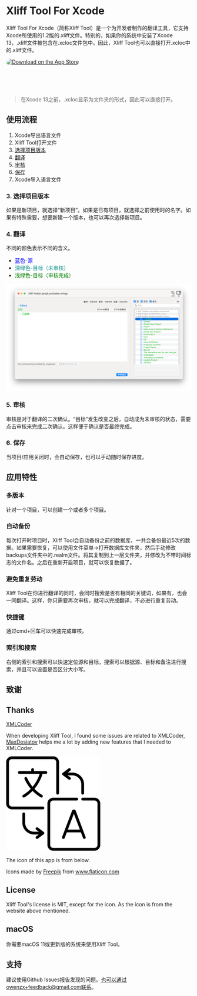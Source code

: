 # Xliff Tool For Xcode

Xliff Tool For Xcode（简称Xliff Tool）是一个为开发者制作的翻译工具，它支持Xcode所使用的1.2版的.xliff文件。特别的，如果你的系统中安装了Xcode 13，.xliff文件被包含在.xcloc文件包中。因此，Xliff Tool也可以直接打开.xcloc中的.xliff文件。

<a href="https://apps.apple.com/cn/app/%E5%92%95%E5%94%A72/id1366583897?itsct=apps_box_badge&amp;itscg=30200" style="display: inline-block; overflow: hidden; border-top-left-radius: 13px; border-top-right-radius: 13px; border-bottom-right-radius: 13px; border-bottom-left-radius: 13px; width: 250px; height: 83px;"><img src="https://tools.applemediaservices.com/api/badges/download-on-the-app-store/black/zh-cn?size=250x83&amp;releaseDate=1558137600&h=8d431e945bc01b30e876fcfd09e520ff" alt="Download on the App Store" style="border-top-left-radius: 13px; border-top-right-radius: 13px; border-bottom-right-radius: 13px; border-bottom-left-radius: 13px; width: 250px; height: 83px;"></a>

> 在Xcode 13之前，.xcloc显示为文件夹的形式，因此可以直接打开。

## 使用流程
1. Xcode导出语言文件
2. Xliff Tool打开文件
3. [选择项目版本](#选择项目版本)
4. [翻译](#翻译)
5. [审核](#审核)
6. [保存](#保存)
7. Xcode导入语言文件

### <span id="选择项目版本">3. 选择项目版本</span>
如果是新项目，就选择“新项目”。如果是已有项目，就选择之前使用时的名字。如果有特殊需要，想要新建一个版本，也可以再次选择新项目。

### <span id="翻译">4. 翻译</span>
不同的颜色表示不同的含义。
* <font color=blue>蓝色-源</font>
* <font color=#13938F>深绿色-目标（未审核）</font>
* <font color=green>浅绿色-目标（审核完成）</font>

![03 翻译 亮-w1228](assets/03%20%E7%BF%BB%E8%AF%91%20%E4%BA%AE.png)

### <span id="审核">5. 审核</span>
审核是对于翻译的二次确认。“目标”发生改变之后，自动成为未审核的状态，需要点击审核来完成二次确认。这样便于确认是否最终完成。

### <span id="保存">6. 保存</span>
当项目/应用关闭时，会自动保存，也可以手动随时保存进度。

## 应用特性
### 多版本
针对一个项目，可以创建一个或者多个项目。
### 自动备份
每次打开时项目时，Xliff Tool会自动备份之前的数据库，一共会备份最近5次的数据。如果需要恢复，可以使用文件菜单->打开数据库文件夹，然后手动修改backups文件夹中的.realm文件。将其复制到上一层文件夹，并修改为不带时间标志的文件名。之后在重新开启项目，就可以恢复数据了。
### 避免重复劳动
Xliff Tool在你进行翻译的同时，会同时搜索是否有相同的关键词，如果有，也会一同翻译。这样，你只需要再次审核，就可以完成翻译，不必进行重复劳动。
### 快捷键
通过cmd+回车可以快速完成审核。
### 索引和搜索
右侧的索引和搜索可以快速定位源和目标，搜索可以根据源、目标和备注进行搜索，并且可以设置是否区分大小写。

## 致谢
## Thanks

[XMLCoder](https://github.com/MaxDesiatov/XMLCoder)

When developing Xliff Tool, I found some issues are related to XMLCoder, [MaxDesiatov](https://github.com/MaxDesiatov) helps me a lot by adding new features that I needed to XMLCoder.

![app icon](xliff_tool_icon.png)

The icon of this app is from below.

Icons made by <a href="https://www.flaticon.com/authors/freepik" title="Freepik">Freepik</a> from <a href="https://www.flaticon.com/" title="Flaticon"> www.flaticon.com</a>

## License
Xliff Tool's license is MIT, except for the icon. As the icon is from the website above mentioned.

## macOS
你需要macOS 11或更新版的系统来使用Xliff Tool。

## 支持
建议使用Github Issues报告发现的问题。也可以通过owenzx+feedback@gmail.com联系。